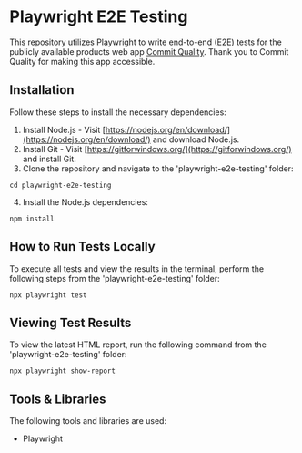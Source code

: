 # Playwright E2E Testing

This repository utilizes Playwright to write end-to-end (E2E) tests for the publicly available products web app [Commit Quality](https://commitquality.com/).  Thank you to Commit Quality for making this app accessible.

## Installation

Follow these steps to install the necessary dependencies:

1. Install Node.js - Visit [https://nodejs.org/en/download/](https://nodejs.org/en/download/) and download Node.js.
2. Install Git - Visit [https://gitforwindows.org/](https://gitforwindows.org/) and install Git.
3. Clone the repository and navigate to the 'playwright-e2e-testing' folder:

```shell
cd playwright-e2e-testing
```

4. Install the Node.js dependencies:

```shell
npm install
```

## How to Run Tests Locally

To execute all tests and view the results in the terminal, perform the following steps from the 'playwright-e2e-testing' folder:

```shell
npx playwright test
```

## Viewing Test Results

To view the latest HTML report, run the following command from the 'playwright-e2e-testing' folder:

```shell
npx playwright show-report
```

## Tools & Libraries

The following tools and libraries are used:

* Playwright
